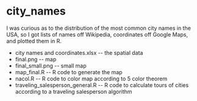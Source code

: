 # city_names
I was curious as to the distribution of the most common city names in the USA, so I got lists of names off Wikipedia, coordinates off Google Maps, and plotted them in R.

* city names and coordinates.xlsx -- the spatial data
* final.png -- map
* final_small.png -- small map
* map_final.R -- R code to generate the map
* nacol.R -- R code to color map according to 5 color theorem
* traveling_salesperson_general.R -- R code to calculate tours of cities according to a traveling salesperson algorithm
